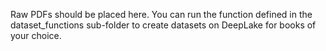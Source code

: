 Raw PDFs should be placed here. You can run the function defined in the dataset_functions sub-folder to create datasets on DeepLake for books of your choice.
